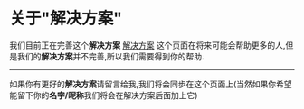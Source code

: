 # 关于"解决方案"
我们目前正在完善这个**解决方案**
[解决方案](https://github.com/TianruiShi/str/blob/master/jie-jue-fang-an.md)
这个页面在将来可能会帮助更多的人,但是我们的**解决方案**并不完善,所以我们需要得到你的帮助.
***
如果你有更好的**解决方案**请留言给我,我们将会同步在这个页面上(当然如果你希望能留下你的**名字/昵称**我们将会在解决方案后面加上它)
